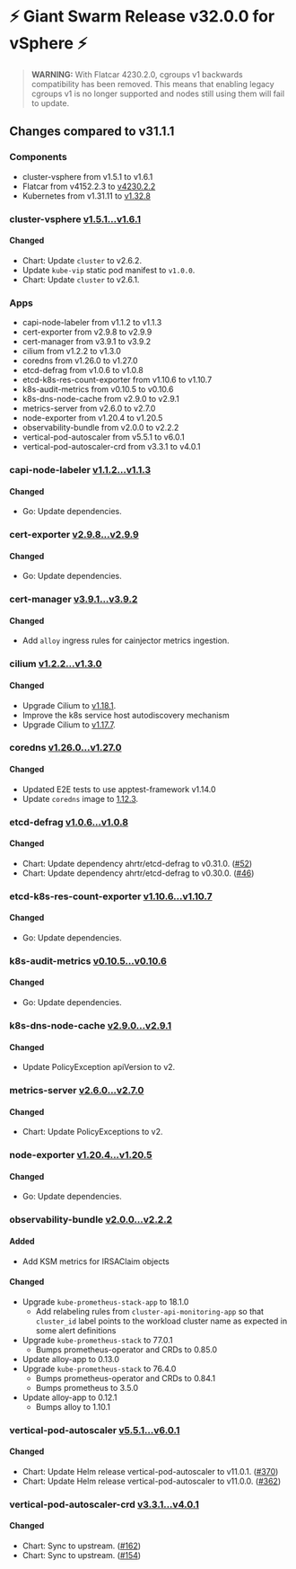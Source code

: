 # :zap: Giant Swarm Release v32.0.0 for vSphere :zap:

> **WARNING:** With Flatcar 4230.2.0, cgroups v1 backwards compatibility has been removed. This means that enabling legacy cgroups v1 is no longer supported and nodes still using them will fail to update.

## Changes compared to v31.1.1

### Components

- cluster-vsphere from v1.5.1 to v1.6.1
- Flatcar from v4152.2.3 to [v4230.2.2](https://www.flatcar-linux.org/releases/#release-4230.2.2)
- Kubernetes from v1.31.11 to [v1.32.8](https://github.com/kubernetes/kubernetes/blob/master/CHANGELOG/CHANGELOG-1.32.md#v1.32.8)

### cluster-vsphere [v1.5.1...v1.6.1](https://github.com/giantswarm/cluster-vsphere/compare/v1.5.1...v1.6.1)

#### Changed

- Chart: Update `cluster` to v2.6.2.
- Update `kube-vip` static pod manifest to `v1.0.0`.
- Chart: Update `cluster` to v2.6.1.

### Apps

- capi-node-labeler from v1.1.2 to v1.1.3
- cert-exporter from v2.9.8 to v2.9.9
- cert-manager from v3.9.1 to v3.9.2
- cilium from v1.2.2 to v1.3.0
- coredns from v1.26.0 to v1.27.0
- etcd-defrag from v1.0.6 to v1.0.8
- etcd-k8s-res-count-exporter from v1.10.6 to v1.10.7
- k8s-audit-metrics from v0.10.5 to v0.10.6
- k8s-dns-node-cache from v2.9.0 to v2.9.1
- metrics-server from v2.6.0 to v2.7.0
- node-exporter from v1.20.4 to v1.20.5
- observability-bundle from v2.0.0 to v2.2.2
- vertical-pod-autoscaler from v5.5.1 to v6.0.1
- vertical-pod-autoscaler-crd from v3.3.1 to v4.0.1


### capi-node-labeler [v1.1.2...v1.1.3](https://github.com/giantswarm/capi-node-labeler-app/compare/v1.1.2...v1.1.3)

#### Changed

- Go: Update dependencies.

### cert-exporter [v2.9.8...v2.9.9](https://github.com/giantswarm/cert-exporter/compare/v2.9.8...v2.9.9)

#### Changed

- Go: Update dependencies.

### cert-manager [v3.9.1...v3.9.2](https://github.com/giantswarm/cert-manager-app/compare/v3.9.1...v3.9.2)

#### Changed

- Add `alloy` ingress rules for cainjector metrics ingestion.

### cilium [v1.2.2...v1.3.0](https://github.com/giantswarm/cilium-app/compare/v1.2.2...v1.3.0)

#### Changed

- Upgrade Cilium to [v1.18.1](https://github.com/cilium/cilium/releases/tag/v1.18.1).
- Improve the k8s service host autodiscovery mechanism
- Upgrade Cilium to [v1.17.7](https://github.com/cilium/cilium/releases/tag/v1.17.7).

### coredns [v1.26.0...v1.27.0](https://github.com/giantswarm/coredns-app/compare/v1.26.0...v1.27.0)

#### Changed

- Updated E2E tests to use apptest-framework v1.14.0
- Update `coredns` image to [1.12.3](https://github.com/coredns/coredns/releases/tag/v1.12.3).

### etcd-defrag [v1.0.6...v1.0.8](https://github.com/giantswarm/etcd-defrag-app/compare/v1.0.6...v1.0.8)

#### Changed

- Chart: Update dependency ahrtr/etcd-defrag to v0.31.0. ([#52](https://github.com/giantswarm/etcd-defrag-app/pull/52))
- Chart: Update dependency ahrtr/etcd-defrag to v0.30.0. ([#46](https://github.com/giantswarm/etcd-defrag-app/pull/46))

### etcd-k8s-res-count-exporter [v1.10.6...v1.10.7](https://github.com/giantswarm/etcd-kubernetes-resources-count-exporter/compare/v1.10.6...v1.10.7)

#### Changed

- Go: Update dependencies.

### k8s-audit-metrics [v0.10.5...v0.10.6](https://github.com/giantswarm/k8s-audit-metrics/compare/v0.10.5...v0.10.6)

#### Changed

- Go: Update dependencies.

### k8s-dns-node-cache [v2.9.0...v2.9.1](https://github.com/giantswarm/k8s-dns-node-cache-app/compare/v2.9.0...v2.9.1)

#### Changed

- Update PolicyException apiVersion to v2.

### metrics-server [v2.6.0...v2.7.0](https://github.com/giantswarm/metrics-server-app/compare/v2.6.0...v2.7.0)

#### Changed

- Chart: Update PolicyExceptions to v2.

### node-exporter [v1.20.4...v1.20.5](https://github.com/giantswarm/node-exporter-app/compare/v1.20.4...v1.20.5)

#### Changed

- Go: Update dependencies.

### observability-bundle [v2.0.0...v2.2.2](https://github.com/giantswarm/observability-bundle/compare/v2.0.0...v2.2.2)

#### Added

- Add KSM metrics for IRSAClaim objects

#### Changed

- Upgrade `kube-prometheus-stack-app` to 18.1.0
  - Add relabeling rules from `cluster-api-monitoring-app` so that `cluster_id` label points to the workload cluster name as expected in some alert definitions
- Upgrade `kube-prometheus-stack` to 77.0.1
  - Bumps prometheus-operator and CRDs to 0.85.0
- Update alloy-app to 0.13.0
- Upgrade `kube-prometheus-stack` to 76.4.0
  - Bumps prometheus-operator and CRDs to 0.84.1
  - Bumps prometheus to 3.5.0
- Update alloy-app to 0.12.1
  - Bumps alloy to 1.10.1

### vertical-pod-autoscaler [v5.5.1...v6.0.1](https://github.com/giantswarm/vertical-pod-autoscaler-app/compare/v5.5.1...v6.0.1)

#### Changed

- Chart: Update Helm release vertical-pod-autoscaler to v11.0.1. ([#370](https://github.com/giantswarm/vertical-pod-autoscaler-app/pull/370))
- Chart: Update Helm release vertical-pod-autoscaler to v11.0.0. ([#362](https://github.com/giantswarm/vertical-pod-autoscaler-app/pull/362))

### vertical-pod-autoscaler-crd [v3.3.1...v4.0.1](https://github.com/giantswarm/vertical-pod-autoscaler-crd/compare/v3.3.1...v4.0.1)

#### Changed

- Chart: Sync to upstream. ([#162](https://github.com/giantswarm/vertical-pod-autoscaler-crd/pull/162))
- Chart: Sync to upstream. ([#154](https://github.com/giantswarm/vertical-pod-autoscaler-crd/pull/154))
